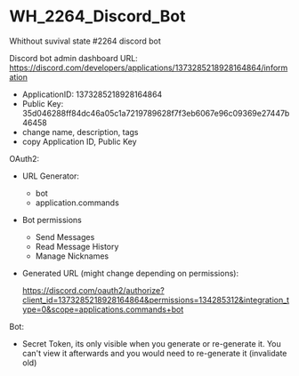 # WH_2264_Discord_Bot
Whithout suvival state #2264 discord bot





Discord bot admin dashboard URL: https://discord.com/developers/applications/1373285218928164864/information

- ApplicationID: 1373285218928164864
- Public Key: 35d046288ff84dc46a05c1a7219789628f7f3eb6067e96c09369e27447b46458
- change name, description, tags
- copy Application ID, Public Key

OAuth2:

- URL Generator:

  - bot
  - application.commands

- Bot permissions

  - Send Messages
  - Read Message History
  - Manage Nicknames

- Generated URL (might change depending on permissions):

  https://discord.com/oauth2/authorize?client_id=1373285218928164864&permissions=134285312&integration_type=0&scope=applications.commands+bot







Bot:

- Secret Token, its only visible when you generate or re-generate it. You can't view it afterwards and you would need to re-generate it (invalidate old)
